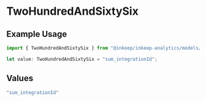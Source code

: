 # TwoHundredAndSixtySix

## Example Usage

```typescript
import { TwoHundredAndSixtySix } from "@inkeep/inkeep-analytics/models/operations";

let value: TwoHundredAndSixtySix = "sum_integrationId";
```

## Values

```typescript
"sum_integrationId"
```